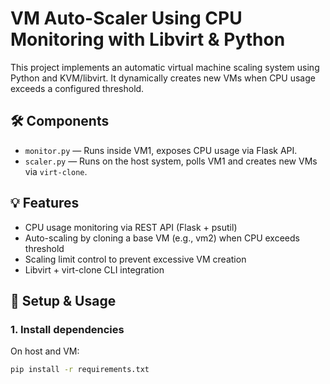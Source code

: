 # VM Auto-Scaler Using CPU Monitoring with Libvirt & Python

This project implements an automatic virtual machine scaling system using Python and KVM/libvirt. It dynamically creates new VMs when CPU usage exceeds a configured threshold.

## 🛠️ Components

- `monitor.py` — Runs inside VM1, exposes CPU usage via Flask API.
- `scaler.py` — Runs on the host system, polls VM1 and creates new VMs via `virt-clone`.

## 💡 Features

- CPU usage monitoring via REST API (Flask + psutil)
- Auto-scaling by cloning a base VM (e.g., vm2) when CPU exceeds threshold
- Scaling limit control to prevent excessive VM creation
- Libvirt + virt-clone CLI integration

## 🚀 Setup & Usage

### 1. Install dependencies

On host and VM:
```bash
pip install -r requirements.txt


